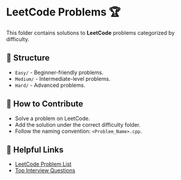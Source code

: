 # LeetCode Problems 🏆

This folder contains solutions to **LeetCode** problems categorized by difficulty.

## 📂 Structure
- `Easy/` - Beginner-friendly problems.
- `Medium/` - Intermediate-level problems.
- `Hard/` - Advanced problems.

## 🚀 How to Contribute
- Solve a problem on LeetCode.
- Add the solution under the correct difficulty folder.
- Follow the naming convention: `<Problem_Name>.cpp`.

## 📌 Helpful Links
- [LeetCode Problem List](https://leetcode.com/problemset/all/)
- [Top Interview Questions](https://leetcode.com/explore/interview/)
